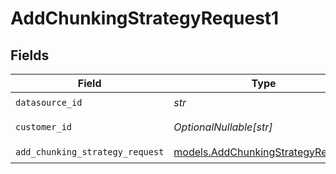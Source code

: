 # AddChunkingStrategyRequest1


## Fields

| Field                                                                        | Type                                                                         | Required                                                                     | Description                                                                  |
| ---------------------------------------------------------------------------- | ---------------------------------------------------------------------------- | ---------------------------------------------------------------------------- | ---------------------------------------------------------------------------- |
| `datasource_id`                                                              | *str*                                                                        | :heavy_check_mark:                                                           | N/A                                                                          |
| `customer_id`                                                                | *OptionalNullable[str]*                                                      | :heavy_minus_sign:                                                           | Customer ID                                                                  |
| `add_chunking_strategy_request`                                              | [models.AddChunkingStrategyRequest](../models/addchunkingstrategyrequest.md) | :heavy_check_mark:                                                           | N/A                                                                          |
